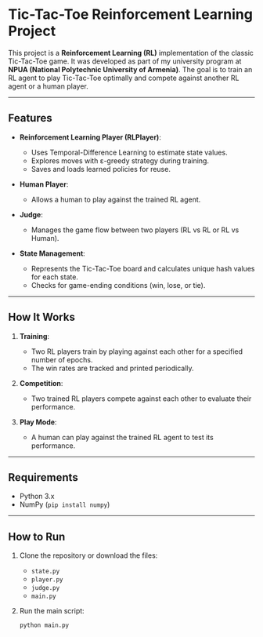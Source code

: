 # Tic-Tac-Toe Reinforcement Learning Project

This project is a **Reinforcement Learning (RL)** implementation of the classic Tic-Tac-Toe game. It was developed as part of my university program at **NPUA (National Polytechnic University of Armenia)**. The goal is to train an RL agent to play Tic-Tac-Toe optimally and compete against another RL agent or a human player.

---

## **Features**

- **Reinforcement Learning Player (RLPlayer)**:
  - Uses Temporal-Difference Learning to estimate state values.
  - Explores moves with ε-greedy strategy during training.
  - Saves and loads learned policies for reuse.

- **Human Player**:
  - Allows a human to play against the trained RL agent.

- **Judge**:
  - Manages the game flow between two players (RL vs RL or RL vs Human).

- **State Management**:
  - Represents the Tic-Tac-Toe board and calculates unique hash values for each state.
  - Checks for game-ending conditions (win, lose, or tie).

---

## **How It Works**

1. **Training**:
   - Two RL players train by playing against each other for a specified number of epochs.
   - The win rates are tracked and printed periodically.

2. **Competition**:
   - Two trained RL players compete against each other to evaluate their performance.

3. **Play Mode**:
   - A human can play against the trained RL agent to test its performance.

---

## **Requirements**

- Python 3.x
- NumPy (`pip install numpy`)

---

## **How to Run**

1. Clone the repository or download the files:
   - `state.py`
   - `player.py`
   - `judge.py`
   - `main.py`

2. Run the main script:
   ```bash
   python main.py